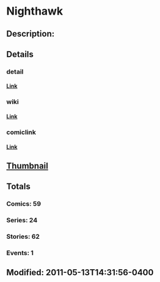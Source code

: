 # Nighthawk
## Description: 
## Details
### detail
#### [Link](http://marvel.com/characters/1604/nighthawk?utm_campaign=apiRef&utm_source=225578a89fc76f3d20fbffda5d17a88d)
### wiki
#### [Link](http://marvel.com/universe/Nighthawk_%28Kyle_Richmond%29?utm_campaign=apiRef&utm_source=225578a89fc76f3d20fbffda5d17a88d)
### comiclink
#### [Link](http://marvel.com/comics/characters/1010349/nighthawk?utm_campaign=apiRef&utm_source=225578a89fc76f3d20fbffda5d17a88d)
## [Thumbnail](http://i.annihil.us/u/prod/marvel/i/mg/5/80/4c00391ba3a93.jpg)
## Totals
### Comics: 59
### Series: 24
### Stories: 62
### Events: 1
## Modified: 2011-05-13T14:31:56-0400
